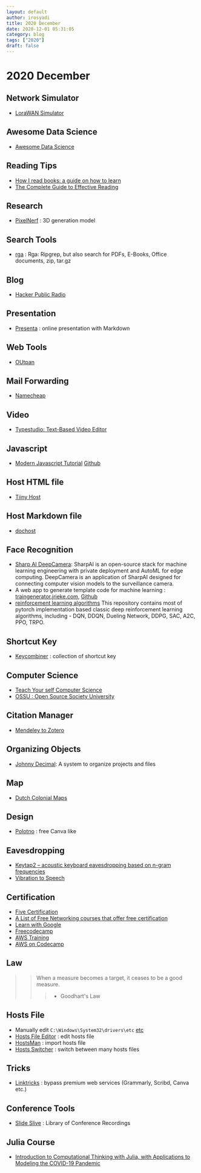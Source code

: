 ```yaml
---
layout: default
author: irosyadi
title: 2020 December
date: 2020-12-01 05:31:05
category: blog
tags: ["2020"]
draft: false
---
```


# 2020 December

## Network Simulator
- [LoraWAN Simulator](https://github.com/kartben/lorawan-node-simulator)

## Awesome Data Science
- [Awesome Data Science](https://github.com/academic/awesome-datascience)

## Reading Tips
- [How I read books: a guide on how to learn](https://denzhadanov.com/how-i-read-books-a-guide-on-how-to-learn-a943123a4aeb)
- [The Complete Guide to Effective Reading](https://maartenvandoorn.nl/reading-guide/)

## Research
- [PixelNerf](https://alexyu.net/pixelnerf/) : 3D generation model

## Search Tools
- [rga](https://phiresky.github.io/blog/2019/rga--ripgrep-for-zip-targz-docx-odt-epub-jpg/) : Rga: Ripgrep, but also search for PDFs, E-Books, Office documents, zip, tar.gz

## Blog
- [Hacker Public Radio](https://hackerpublicradio.org/)

## Presentation
- [Presenta](https://play.presenta.cc/) : online presentation with Markdown

## Web Tools
- [OUtpan](https://www.outpan.com/)

## Mail Forwarding
- [Namecheap](https://www.namecheap.com/support/knowledgebase/article.aspx/308/2214/how-to-set-up-free-email-forwarding)

## Video
- [Typestudio: Text-Based Video Editor](https://typestudio.co)

## Javascript
- [Modern Javascript Tutorial](https://javascript.info/) [Github](https://github.com/javascript-tutorial/en.javascript.info/)

## Host HTML file
- [Tiiny Host](https://tiiny.host/)

## Host Markdown file
- [dochost](https://dochost.me/)

## Face Recognition
- [Sharp AI DeepCamera](https://github.com/SharpAI/DeepCamera): SharpAI is an open-source stack for machine learning engineering with private deployment and AutoML for edge computing. DeepCamera is an application of SharpAI designed for connecting computer vision models to the surveillance camera.
- A web app to generate template code for machine learning : [traingenerator.jrieke.com](https://traingenerator.jrieke.com "https://traingenerator.jrieke.com"), [Github](https://github.com/jrieke/traingenerator)
- [reinforcement learning algorithms](https://github.com/TianhongDai/reinforcement-learning-algorithms) This repository contains most of pytorch implementation based classic deep reinforcement learning algorithms, including - DQN, DDQN, Dueling Network, DDPG, SAC, A2C, PPO, TRPO.

## Shortcut Key
- [Keycombiner](https://keycombiner.com/collections/) : collection of shortcut key

## Computer Science
- [Teach Your self Computer Science](https://teachyourselfcs.com/)
- [OSSU : Open Source Society University](https://github.com/ossu/computer-science)

## Citation Manager
- [Mendeley to Zotero](https://www.zotero.org/support/kb/mendeley_import)

## Organizing Objects
- [Johnny Decimal](https://johnnydecimal.com/): A system to organize projects and files

## Map
- [Dutch Colonial Maps](https://ubl.webattach.nl/apps/s7)

## Design
- [Polotno](https://studio.polotno.dev/) : free Canva like

## Eavesdropping
- [Keytap2 – acoustic keyboard eavesdropping based on n-gram frequencies](https://github.com/ggerganov/kbd-audio/discussions/31)
- [Vibration to Speech](https://news.mit.edu/2014/algorithm-recovers-speech-from-vibrations-0804)

## Certification
- [Five Certification](https://www.jobscan.co/blog/5-certifications-add-resume-free/)
- [A List of Free Networking courses that offer free certification](https://www.helpmegeek.com/free-network-certifications-and-courses/)
- [Learn with Google](https://learndigital.withgoogle.com/digitalgarage)
- [Freecodecamp](https://www.freecodecamp.org/)
- [AWS Training](https://www.aws.training/Certification)
- [AWS on Codecamp](https://www.freecodecamp.org/news/pass-the-aws-developer-associate-exam-with-this-free-16-hour-course/)

## Law
>> When a measure becomes a target, it ceases to be a good measure.
>>> - Goodhart's Law

## Hosts File
- Manually edit `C:\Windows\System32\drivers\etc` [etc](file:///C:/Windows/System32/drivers/etc)
- [Hosts File Editor](https://github.com/scottlerch/HostsFileEditor) : edit hosts file
- [HostsMan](http://abelhadigital.com/hostsman/#downloads) : import hosts file
- [Hosts Switcher](https://github.com/svejdo1/HostsSwitcher) : switch between many hosts files

## Tricks
- [Linktricks](http://www.linkstricks.co/) : bypass premium web services (Grammarly, Scribd, Canva etc.)

## Conference Tools
- [Slide Slive](https://library.slideslive.com/) : Library of Conference Recordings

## Julia Course
- [Introduction to Computational Thinking with Julia, with Applications to Modeling the COVID-19 Pandemic](https://ocw.mit.edu/courses/mathematics/18-s190-introduction-to-computational-thinking-with-julia-with-applications-to-modeling-the-covid-19-pandemic-spring-2020/)